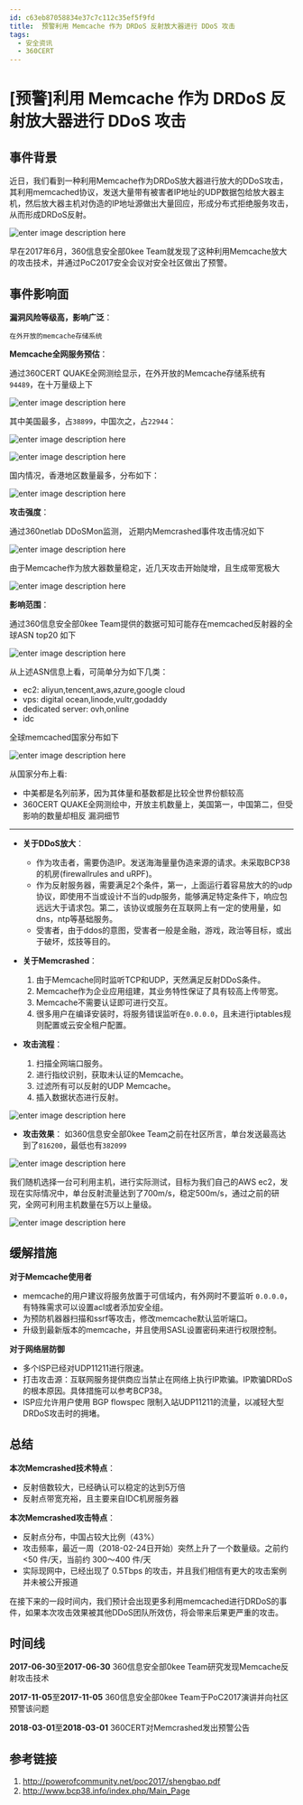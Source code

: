 ```yaml
---
id: c63eb87058834e37c7c112c35ef5f9fd
title:  预警利用 Memcache 作为 DRDoS 反射放大器进行 DDoS 攻击
tags: 
  - 安全资讯
  - 360CERT
---
```


#  [预警]利用 Memcache 作为 DRDoS 反射放大器进行 DDoS 攻击

事件背景
----


近日，我们看到一种利用Memcache作为DRDoS放大器进行放大的DDoS攻击，其利用memcached协议，发送大量带有被害者IP地址的UDP数据包给放大器主机，然后放大器主机对伪造的IP地址源做出大量回应，形成分布式拒绝服务攻击，从而形成DRDoS反射。


![enter image description here](https://p403.ssl.qhimgs4.com/t019aa37c350b442f9e.png "enter image title here")


早在2017年6月，360信息安全部0kee Team就发现了这种利用Memcache放大的攻击技术，并通过PoC2017安全会议对安全社区做出了预警。


事件影响面
-----


**漏洞风险等级高，影响广泛**：



```
在外开放的memcache存储系统

```
**Memcache全网服务预估**：


通过360CERT QUAKE全网测绘显示，在外开放的Memcache存储系统有`94489`，在十万量级上下


![enter image description here](https://p403.ssl.qhimgs4.com/t018f61c63d642e09a5.png "enter image title here")


其中美国最多，占`38899`，中国次之，占`22944`：


![enter image description here](https://p403.ssl.qhimgs4.com/t01759c4e6c3123c5cb.png "enter image title here") 


![enter image description here](https://p403.ssl.qhimgs4.com/t018386f780b720cb98.png "enter image title here") 


国内情况，香港地区数量最多，分布如下：


![enter image description here](https://p403.ssl.qhimgs4.com/t01d61b1a0c80a9f5b1.png "enter image title here")


**攻击强度**：


通过360netlab DDoSMon监测， 近期内Memcrashed事件攻击情况如下


![enter image description here](https://p403.ssl.qhimgs4.com/t01f907015475e7e3a0.png "enter image title here")


由于Memcache作为放大器数量稳定，近几天攻击开始陡增，且生成带宽极大


![enter image description here](https://p403.ssl.qhimgs4.com/t016b2638a36e33b5a0.png "enter image title here")


**影响范围**：


通过360信息安全部0kee Team提供的数据可知可能存在memcached反射器的全球ASN top20 如下


![enter image description here](https://p403.ssl.qhimgs4.com/t012eb4c0fab9c098cf.jpeg "enter image title here")


从上述ASN信息上看，可简单分为如下几类：


* ec2: aliyun,tencent,aws,azure,google cloud
* vps: digital ocean,linode,vultr,godaddy
* dedicated server: ovh,online
* idc


全球memcached国家分布如下


![enter image description here](https://p403.ssl.qhimgs4.com/t014ed77ad90505ec04.jpeg "enter image title here")


从国家分布上看:


* 中美都是名列前茅，因为其体量和基数都是比较全世界份额较高
* 360CERT QUAKE全网测绘中，开放主机数量上，美国第一，中国第二，但受影响的数量却相反 漏洞细节
----
* **关于DDoS放大**：


	+ 作为攻击者，需要伪造IP。发送海海量量伪造来源的请求。未采取BCP38的机房(firewallrules and uRPF)。
	+ 作为反射服务器，需要满足2个条件，第一，上面运行着容易放大的的udp协议，即使用不当或设计不当的udp服务，能够满足特定条件下，响应包远远大于请求包。第二，该协议或服务在互联网上有一定的使用量，如dns，ntp等基础服务。
	+ 受害者，由于ddos的意图，受害者一般是金融，游戏，政治等目标，或出于破坏，炫技等目的。
* **关于Memcrashed**：


	1. 由于Memcache同时监听TCP和UDP，天然满足反射DDoS条件。
	2. Memcache作为企业应用组建，其业务特性保证了具有较高上传带宽。
	3. Memcache不需要认证即可进行交互。
	4. 很多用户在编译安装时，将服务错误监听在`0.0.0.0`，且未进行iptables规则配置或云安全租户配置。
* **攻击流程**：


	1. 扫描全网端口服务。
	2. 进行指纹识别，获取未认证的Memcache。
	3. 过滤所有可以反射的UDP Memcache。
	4. 插入数据状态进行反射。


![enter image description here](https://p403.ssl.qhimgs4.com/t0132511244c9765689.png "enter image title here")


* **攻击效果**：
如360信息安全部0kee Team之前在社区所言，单台发送最高达到了`816200`，最低也有`382099`


![enter image description here](https://p403.ssl.qhimgs4.com/t011fbb0513970b6776.png "enter image title here")


我们随机选择一台可利用主机，进行实际测试，目标为我们自己的AWS ec2，发现在实际情况中，单台反射流量达到了700m/s，稳定500m/s，通过之前的研究，全网可利用主机数量在5万以上量级。


![enter image description here](https://p403.ssl.qhimgs4.com/t01befdd6df60d8c84f.png "enter image title here")


缓解措施
----


**对于Memcache使用者**


* memcache的用户建议将服务放置于可信域内，有外网时不要监听 `0.0.0.0`，有特殊需求可以设置acl或者添加安全组。
* 为预防机器器扫描和ssrf等攻击，修改memcache默认监听端口。
* 升级到最新版本的memcache，并且使用SASL设置密码来进行权限控制。


**对于网络层防御**


* 多个ISP已经对UDP11211进行限速。
* 打击攻击源：互联网服务提供商应当禁止在网络上执行IP欺骗。IP欺骗DRDoS的根本原因。具体措施可以参考BCP38。
* ISP应允许用户使用 BGP flowspec 限制入站UDP11211的流量，以减轻大型DRDoS攻击时的拥堵。


总结
--


**本次Memcrashed技术特点**：


* 反射倍数较大，已经确认可以稳定的达到5万倍
* 反射点带宽充裕，且主要来自IDC机房服务器


**本次Memcrashed攻击特点**：


* 反射点分布，中国占较大比例（43%）
* 攻击频率，最近一周（2018-02-24日开始）突然上升了一个数量级。之前约 <50 件/天，当前约 300～400 件/天
* 实际现网中，已经出现了 0.5Tbps 的攻击，并且我们相信有更大的攻击案例并未被公开报道


在接下来的一段时间内，我们预计会出现更多利用memcached进行DRDoS的事件，如果本次攻击效果被其他DDoS团队所效仿，将会带来后果更严重的攻击。


时间线
---


**2017-06-30**至**2017-06-30** 360信息安全部0kee Team研究发现Memcache反射攻击技术


**2017-11-05**至**2017-11-05** 360信息安全部0kee Team于PoC2017演讲并向社区预警该问题


**2018-03-01**至**2018-03-01** 360CERT对Memcrashed发出预警公告


参考链接
----


1. <http://powerofcommunity.net/poc2017/shengbao.pdf>
2. <http://www.bcp38.info/index.php/Main_Page>


